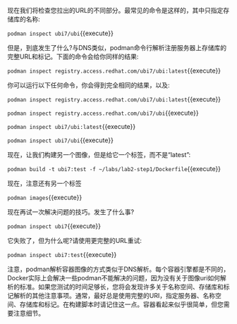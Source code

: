 现在我们将检查您拉出的URL的不同部分。最常见的命令是这样的，其中只指定存储库的名称:

``podman inspect ubi7/ubi``{{execute}}

但是，到底发生了什么?与DNS类似，podman命令行解析注册服务器上存储库的完整URL和标记。下面的命令会给你同样的结果:

``podman inspect registry.access.redhat.com/ubi7/ubi:latest``{{execute}}

你可以运行以下任何命令，你会得到完全相同的结果，以及:

``podman inspect registry.access.redhat.com/ubi7/ubi:latest``{{execute}}

``podman inspect registry.access.redhat.com/ubi7/ubi``{{execute}}

``podman inspect ubi7/ubi:latest``{{execute}}

``podman inspect ubi7/ubi``{{execute}}

现在，让我们构建另一个图像，但是给它一个标签，而不是“latest”:

``podman build -t ubi7:test -f ~/labs/lab2-step1/Dockerfile``{{execute}}

现在，注意还有另一个标签

``podman images``{{execute}}

现在再试一次解决问题的技巧。发生了什么事?

``podman inspect ubi7``{{execute}}

它失败了，但为什么呢?请使用更完整的URL重试:

``podman inspect ubi7:test``{{execute}}

注意，podman解析容器图像的方式类似于DNS解析。每个容器引擎都是不同的，Docker实际上会解决一些podman不能解决的问题，因为没有关于图像uri如何解析的标准。如果您测试的时间足够长，您将会发现许多关于名称空间、存储库和标记解析的其他注意事项。通常，最好总是使用完整的URI，指定服务器、名称空间、存储库和标记。在构建脚本时请记住这一点。容器看起来似乎很简单，但您需要注意细节。